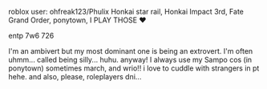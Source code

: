 roblox user: ohfreak123/Phulix
Honkai star rail, Honkai Impact 3rd, Fate Grand Order, ponytown, I PLAY THOSE ❤️

entp 7w6 726

I'm an ambivert but my most dominant one is being an extrovert. I'm often uhmm... called being silly... huhu. anyway! I always use my Sampo cos (in ponytown) sometimes march, and wrio!! i love to cuddle with strangers in pt hehe. 
and also, please, roleplayers dni...
<!---
Phulix/Phulix is a ✨ special ✨ repository because its `README.md` (this file) appears on your GitHub profile.
You can click the Preview link to take a look at your changes.
--->
